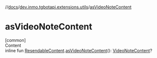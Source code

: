 //[docs](../../index.md)/[dev.inmo.tgbotapi.extensions.utils](index.md)/[asVideoNoteContent](as-video-note-content.md)



# asVideoNoteContent  
[common]  
Content  
inline fun [ResendableContent](../dev.inmo.tgbotapi.types.message.content.abstracts/-resendable-content/index.md).[asVideoNoteContent](as-video-note-content.md)(): [VideoNoteContent](../dev.inmo.tgbotapi.types.message.content.media/-video-note-content/index.md)?  



